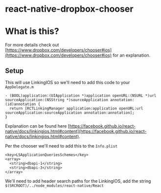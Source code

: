 # react-native-dropbox-chooser

# What is this?

For more details check out [https://www.dropbox.com/developers/chooser#ios](https://www.dropbox.com/developers/chooser#ios) for an explanation.

## Setup
This will use LinkingIOS so we'll need to add this code to your `AppDelegate.m`

```
- (BOOL)application:(UIApplication *)application openURL:(NSURL *)url sourceApplication:(NSString *)sourceApplication annotation:(id)annotation {
  return [RCTLinkingManager application:application openURL:url sourceApplication:sourceApplication annotation:annotation];
}
```
Explanation can be found here [https://facebook.github.io/react-native/docs/linkingios.html#content](https://facebook.github.io/react-native/docs/linkingios.html#content).


Per the chooser we'll need to add this to the `Info.plist`

```
<key>LSApplicationQueriesSchemes</key>
<array>
  <string>dbapi-1</string>
  <string>dbapi-3</string>
</array>
```

We'll need to add header search paths for the LinkingIOS, add the string `$(SRCROOT)/../node_modules/react-native/React`
